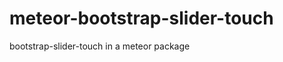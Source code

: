 meteor-bootstrap-slider-touch
=============================

bootstrap-slider-touch in a meteor package
